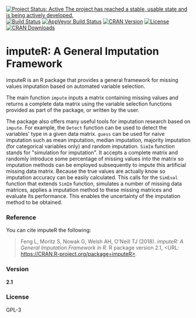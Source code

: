 [![Project Status: Active The project has reached a stable, usable state and is being actively developed.](http://www.repostatus.org/badges/latest/active.svg)](http://www.repostatus.org/#active)
[![Build Status](https://travis-ci.org/SteffenMoritz/imputeR.svg?branch=master)](https://travis-ci.org/SteffenMoritz/imputeR)
[![AppVeyor Build Status](https://ci.appveyor.com/api/projects/status/github/steffenmoritz/imputeR?branch=master&svg=true)](https://ci.appveyor.com/project/steffenmoritz/imputeR)
[![CRAN Version](http://www.r-pkg.org/badges/version/imputeR)](https://cran.r-project.org/package=imputeR)
[![License](https://img.shields.io/badge/License-GPL--3-blue.svg
)](https://github.com/SteffenMoritz/imputeR/blob/master/LICENSE.txt)
[![CRAN Downloads](http://cranlogs.r-pkg.org/badges/imputeR)](https://cran.r-project.org/package=imputeR)
<!-- [![codecov](https://codecov.io/gh/SteffenMoritz/imputeR/branch/master/graph/badge.svg)](https://codecov.io/gh/SteffenMoritz/imputeR) -->

# imputeR: A General Imputation Framework


imputeR is an R package that provides a general framework for missing values imputation based on automated variable selection. 

The main function `impute` inputs a matrix containing missing values and returns a complete data matrix using the variable selection functions provided as part of the package, or written by the user. 

The package also offers many useful tools for imputation research based on `impute`. For example, the `Detect` function can be used to detect the variables' type in a given data matrix. `guess` can be used for naive imputation such as mean imputation, median imputation, majority imputation (for categorical variables only) and random imputation. `SimIm` function stands for "simulation for imputation". It accepts a complete matrix and randomly introduce some percentage of missing values into the matrix so imputation methods can be employed subsequently to impute this artificial missing data matrix. Because the true values are actually know so imputation accuracy can be easily calculated. This calls for the `SimEval` function that extends `SimIm` function, simulates a number of missing data matrices, applies a imputation method to these missing matrices and evaluate its performance. This enables the uncertainty of the imputation method to be obtained. 

### Reference
You can cite imputeR the following: 

  > Feng L, Moritz S, Nowak G, Welsh AH, O'Neill TJ (2018). _imputeR: A
General Imputation Framework in R_. R package version 2.1, <URL:
https://CRAN.R-project.org/package=imputeR>.


### Version
**2.1**

### License
GPL-3
